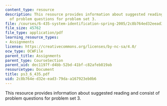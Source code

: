 ```yaml
---
content_type: resource
description: This resource provides information about suggested reading and consist
  of problem questions for problem set 3.
file: /courses/6-435-system-identification-spring-2005/2c8b764ed32eead379daa167923eb0b6_ps3_6_435.pdf
file_size: 45762
file_type: application/pdf
learning_resource_types:
- Assignments
license: https://creativecommons.org/licenses/by-nc-sa/4.0/
ocw_type: OCWFile
parent_title: Assignments
parent_type: CourseSection
parent_uid: dec1197f-d4bb-52bd-41bf-c82afeb819ab
resourcetype: Document
title: ps3_6_435.pdf
uid: 2c8b764e-d32e-ead3-79da-a167923eb0b6
---
```

This resource provides information about suggested reading and consist of problem questions for problem set 3.